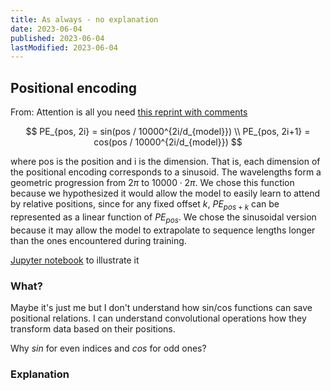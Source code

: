 ```yaml
---
title: As always - no explanation
date: 2023-06-04
published: 2023-06-04
lastModified: 2023-06-04
---
```



## Positional encoding

From: Attention is all you need [this reprint with comments](https://nlp.seas.harvard.edu/2018/04/03/attention.html)

$$
PE_{pos, 2i} = sin(pos / 10000^{2i/d_{model}}) \\
PE_{pos, 2i+1} = cos(pos / 10000^{2i/d_{model}})
$$

where pos is the position and i is the dimension. That is, each dimension of the positional encoding corresponds to a sinusoid.
The wavelengths form a geometric progression from $2\pi$ to $10000 \cdot 2\pi$.
We chose this function because we hypothesized it would allow the model to easily learn to attend by relative positions, since for any fixed offset $k$, $PE_{pos+k}$ can be represented as a linear function of $PE_{pos}$.
We chose the sinusoidal version because it may allow the model to extrapolate to sequence lengths longer than the ones encountered during training.


[Jupyter notebook](https://github.com/jalammar/jalammar.github.io/blob/master/notebookes/transformer/transformer_positional_encoding_graph.ipynb) to illustrate it


### What?

Maybe it's just me but I don't understand how sin/cos functions can save positional relations. I can understand convolutional operations how they transform data based on their positions. 

Why $sin$ for even indices and $cos$ for odd ones?

### Explanation